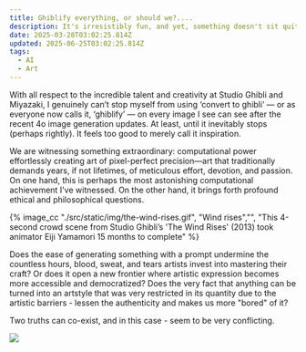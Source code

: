 ```yaml
---
title: Ghiblify everything, or should we?....
description: It's irresistibly fun, and yet, something doesn't sit quite right.
date: 2025-03-28T03:02:25.814Z
updated: 2025-06-25T03:02:25.814Z
tags:
  - AI
  - Art
---
```

With all respect to the incredible talent and creativity at Studio Ghibli and Miyazaki, I genuinely can’t stop myself from using ‘convert to ghibli’ — or as everyone now calls it, ‘ghiblify’ — on every image I see can see after the recent 4o image generation updates. At least, until it inevitably stops (perhaps rightly). It feels too good to merely call it inspiration.

We are witnessing something extraordinary: computational power effortlessly creating art of pixel-perfect precision—art that traditionally demands years, if not lifetimes, of meticulous effort, devotion, and passion. On one hand, this is perhaps the most astonishing computational achievement I've witnessed. On the other hand, it brings forth profound ethical and philosophical questions.

{% image_cc "./src/static/img/the-wind-rises.gif", "Wind rises","", "This 4-second crowd scene from Studio Ghibli’s 'The Wind Rises' (2013) took animator Eiji Yamamori 15 months to complete" %}

Does the ease of generating something with a prompt undermine the countless hours, blood, sweat, and tears artists invest into mastering their craft? Or does it open a new frontier where artistic expression becomes more accessible and democratized? Does the very fact that anything can be turned into an artstyle that was very restricted in its quantity due to the artistic barriers - lessen the authenticity and makes us more "bored" of it?

Two truths can co-exist, and in this case - seem to be very conflicting.

![](/img/eternal_sunshine.png)